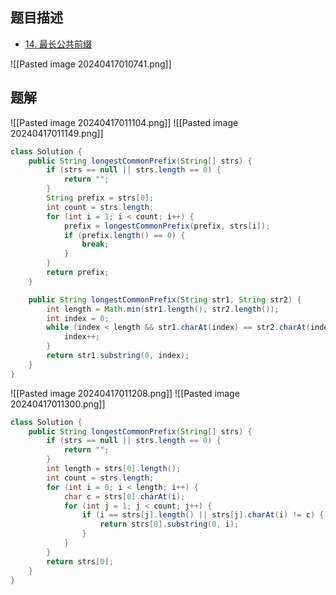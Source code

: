
## 题目描述

- [14. 最长公共前缀](https://leetcode.cn/problems/longest-common-prefix/)

![[Pasted image 20240417010741.png]]

## 题解

![[Pasted image 20240417011104.png]]
![[Pasted image 20240417011149.png]]

```java
class Solution {
    public String longestCommonPrefix(String[] strs) {
        if (strs == null || strs.length == 0) {
            return "";
        }
        String prefix = strs[0];
        int count = strs.length;
        for (int i = 1; i < count; i++) {
            prefix = longestCommonPrefix(prefix, strs[i]);
            if (prefix.length() == 0) {
                break;
            }
        }
        return prefix;
    }

    public String longestCommonPrefix(String str1, String str2) {
        int length = Math.min(str1.length(), str2.length());
        int index = 0;
        while (index < length && str1.charAt(index) == str2.charAt(index)) {
            index++;
        }
        return str1.substring(0, index);
    }
}
```

![[Pasted image 20240417011208.png]]
![[Pasted image 20240417011300.png]]

```java
class Solution {
    public String longestCommonPrefix(String[] strs) {
        if (strs == null || strs.length == 0) {
            return "";
        }
        int length = strs[0].length();
        int count = strs.length;
        for (int i = 0; i < length; i++) {
            char c = strs[0].charAt(i);
            for (int j = 1; j < count; j++) {
                if (i == strs[j].length() || strs[j].charAt(i) != c) {
                    return strs[0].substring(0, i);
                }
            }
        }
        return strs[0];
    }
}
```

